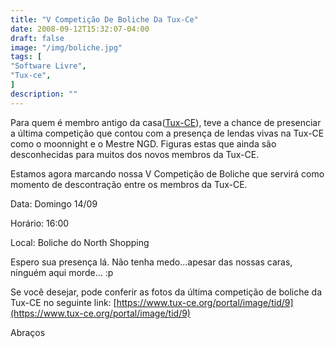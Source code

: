 ```yaml
---
title: "V Competição De Boliche Da Tux-Ce"
date: 2008-09-12T15:32:07-04:00
draft: false
image: "/img/boliche.jpg"
tags: [
"Software Livre",
"Tux-ce",
]
description: ""
---
```

Para quem é membro antigo da casa([Tux-CE](https://www.tux-ce.org/)), teve a chance de presenciar a última competição que contou com a presença de lendas vivas na Tux-CE como o moonnight e o Mestre NGD. Figuras estas que ainda são desconhecidas para muitos dos novos membros da Tux-CE.




Estamos agora marcando nossa V Competição de Boliche que servirá como momento de descontração entre os membros da Tux-CE.




Data: Domingo 14/09  

Horário: 16:00  

Local: Boliche do North Shopping




Espero sua presença lá. Não tenha medo...apesar das nossas caras, ninguém aqui morde... :p




Se você desejar, pode conferir as fotos da última competição de boliche da Tux-CE no seguinte link: [https://www.tux-ce.org/portal/image/tid/9](https://www.tux-ce.org/portal/image/tid/9)




Abraços
